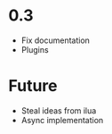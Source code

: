 0.3
===

  * Fix documentation
  * Plugins

Future
======

  * Steal ideas from ilua
  * Async implementation
